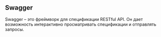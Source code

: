 ## Swagger
Swagger – это фреймворк для спецификации RESTful API. Он дает возможность интерактивно просматривать спецификации и отправлять запросы.
